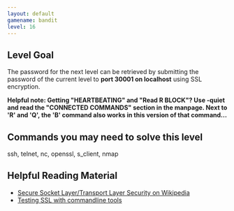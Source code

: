 ```yaml
---
layout: default
gamename: bandit
level: 16
---
```

Level Goal
----------
The password for the next level can be retrieved by submitting the
password of the current level to **port 30001 on localhost** using
SSL encryption.

 **Helpful note: Getting "HEARTBEATING" and "Read R BLOCK"? Use
-quiet and read the "CONNECTED COMMANDS" section in the manpage.
Next to 'R' and 'Q', the 'B' command also works in this version of
that command...**

Commands you may need to solve this level
-----------------------------------------
ssh, telnet, nc, openssl, s\_client, nmap

Helpful Reading Material
------------------------
- [Secure Socket Layer/Transport Layer Security on Wikipedia][]
- [Testing SSL with commandline tools][]

[Secure Socket Layer/Transport Layer Security on Wikipedia]: http://en.wikipedia.org/wiki/Secure_Socket_Layer
[Testing SSL with commandline tools]: http://advosys.ca/viewpoints/2006/08/testing-ssl-with-command-line-tools/
